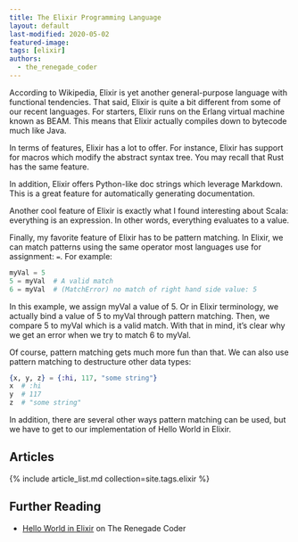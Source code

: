 ```yaml
---
title: The Elixir Programming Language
layout: default
last-modified: 2020-05-02
featured-image: 
tags: [elixir]
authors:
  - the_renegade_coder
---
```



According to Wikipedia, Elixir is yet another general-purpose language 
with functional tendencies. That said, Elixir is quite a bit different 
from some of our recent languages. For starters, Elixir runs on the 
Erlang virtual machine known as BEAM. This means that Elixir actually 
compiles down to bytecode much like Java.

In terms of features, Elixir has a lot to offer. For instance, Elixir 
has support for macros which modify the abstract syntax tree. You may 
recall that Rust has the same feature.

In addition, Elixir offers Python-like doc strings which leverage Markdown. 
This is a great feature for automatically generating documentation.

Another cool feature of Elixir is exactly what I found interesting about 
Scala: everything is an expression. In other words, everything evaluates 
to a value.

Finally, my favorite feature of Elixir has to be pattern matching. In 
Elixir, we can match patterns using the same operator most languages use 
for assignment: `=`. For example:

```elixir
myVal = 5
5 = myVal  # A valid match
6 = myVal  # (MatchError) no match of right hand side value: 5
```

In this example, we assign myVal a value of 5. Or in Elixir terminology, 
we actually bind a value of 5 to myVal through pattern matching. Then, we 
compare 5 to myVal which is a valid match. With that in mind, it’s clear 
why we get an error when we try to match 6 to myVal.

Of course, pattern matching gets much more fun than that. We can also use 
pattern matching to destructure other data types:

```elixir
{x, y, z} = {:hi, 117, "some string"}
x  # :hi
y  # 117
z  # "some string"
```

In addition, there are several other ways pattern matching can be used, but 
we have to get to our implementation of Hello World in Elixir.

## Articles

{% include article_list.md collection=site.tags.elixir %}

## Further Reading

- [Hello World in Elixir][1] on The Renegade Coder

[1]: https://therenegadecoder.com/code/hello-world-in-elixir/
